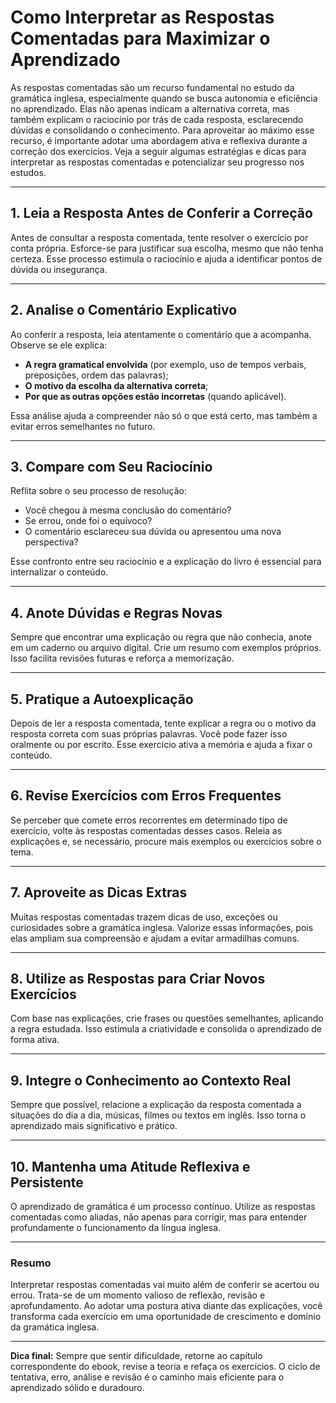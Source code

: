 # Como Interpretar as Respostas Comentadas para Maximizar o Aprendizado

As respostas comentadas são um recurso fundamental no estudo da gramática inglesa, especialmente quando se busca autonomia e eficiência no aprendizado. Elas não apenas indicam a alternativa correta, mas também explicam o raciocínio por trás de cada resposta, esclarecendo dúvidas e consolidando o conhecimento. Para aproveitar ao máximo esse recurso, é importante adotar uma abordagem ativa e reflexiva durante a correção dos exercícios. Veja a seguir algumas estratégias e dicas para interpretar as respostas comentadas e potencializar seu progresso nos estudos.

---

## 1. **Leia a Resposta Antes de Conferir a Correção**

Antes de consultar a resposta comentada, tente resolver o exercício por conta própria. Esforce-se para justificar sua escolha, mesmo que não tenha certeza. Esse processo estimula o raciocínio e ajuda a identificar pontos de dúvida ou insegurança.

---

## 2. **Analise o Comentário Explicativo**

Ao conferir a resposta, leia atentamente o comentário que a acompanha. Observe se ele explica:

- **A regra gramatical envolvida** (por exemplo, uso de tempos verbais, preposições, ordem das palavras);
- **O motivo da escolha da alternativa correta**;
- **Por que as outras opções estão incorretas** (quando aplicável).

Essa análise ajuda a compreender não só o que está certo, mas também a evitar erros semelhantes no futuro.

---

## 3. **Compare com Seu Raciocínio**

Reflita sobre o seu processo de resolução:

- Você chegou à mesma conclusão do comentário?  
- Se errou, onde foi o equívoco?  
- O comentário esclareceu sua dúvida ou apresentou uma nova perspectiva?

Esse confronto entre seu raciocínio e a explicação do livro é essencial para internalizar o conteúdo.

---

## 4. **Anote Dúvidas e Regras Novas**

Sempre que encontrar uma explicação ou regra que não conhecia, anote em um caderno ou arquivo digital. Crie um resumo com exemplos próprios. Isso facilita revisões futuras e reforça a memorização.

---

## 5. **Pratique a Autoexplicação**

Depois de ler a resposta comentada, tente explicar a regra ou o motivo da resposta correta com suas próprias palavras. Você pode fazer isso oralmente ou por escrito. Esse exercício ativa a memória e ajuda a fixar o conteúdo.

---

## 6. **Revise Exercícios com Erros Frequentes**

Se perceber que comete erros recorrentes em determinado tipo de exercício, volte às respostas comentadas desses casos. Releia as explicações e, se necessário, procure mais exemplos ou exercícios sobre o tema.

---

## 7. **Aproveite as Dicas Extras**

Muitas respostas comentadas trazem dicas de uso, exceções ou curiosidades sobre a gramática inglesa. Valorize essas informações, pois elas ampliam sua compreensão e ajudam a evitar armadilhas comuns.

---

## 8. **Utilize as Respostas para Criar Novos Exercícios**

Com base nas explicações, crie frases ou questões semelhantes, aplicando a regra estudada. Isso estimula a criatividade e consolida o aprendizado de forma ativa.

---

## 9. **Integre o Conhecimento ao Contexto Real**

Sempre que possível, relacione a explicação da resposta comentada a situações do dia a dia, músicas, filmes ou textos em inglês. Isso torna o aprendizado mais significativo e prático.

---

## 10. **Mantenha uma Atitude Reflexiva e Persistente**

O aprendizado de gramática é um processo contínuo. Utilize as respostas comentadas como aliadas, não apenas para corrigir, mas para entender profundamente o funcionamento da língua inglesa.

---

### **Resumo**

Interpretar respostas comentadas vai muito além de conferir se acertou ou errou. Trata-se de um momento valioso de reflexão, revisão e aprofundamento. Ao adotar uma postura ativa diante das explicações, você transforma cada exercício em uma oportunidade de crescimento e domínio da gramática inglesa.

---

**Dica final:** Sempre que sentir dificuldade, retorne ao capítulo correspondente do ebook, revise a teoria e refaça os exercícios. O ciclo de tentativa, erro, análise e revisão é o caminho mais eficiente para o aprendizado sólido e duradouro.